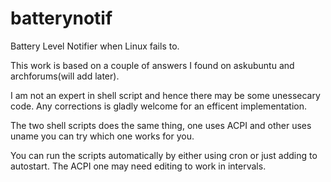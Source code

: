 # batterynotif
Battery Level Notifier when Linux fails to.

This work is based on a couple of answers I found on askubuntu and archforums(will add later). 

I am not an expert in shell script and hence there may be some unessecary code. Any corrections is gladly welcome for an efficent implementation.

The two shell scripts does the same thing, one uses ACPI and other uses uname you can try which one works for you.

You can run the scripts automatically by either using cron or just adding to autostart. The ACPI one may need editing to work in intervals.
